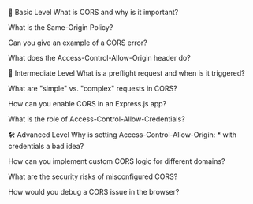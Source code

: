 📘 Basic Level
What is CORS and why is it important?

What is the Same-Origin Policy?

Can you give an example of a CORS error?

What does the Access-Control-Allow-Origin header do?

🧠 Intermediate Level
What is a preflight request and when is it triggered?

What are "simple" vs. "complex" requests in CORS?

How can you enable CORS in an Express.js app?

What is the role of Access-Control-Allow-Credentials?

🛠️ Advanced Level
Why is setting Access-Control-Allow-Origin: * with credentials a bad idea?

How can you implement custom CORS logic for different domains?

What are the security risks of misconfigured CORS?

How would you debug a CORS issue in the browser?